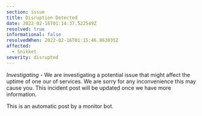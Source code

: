 ```yaml
---
section: issue
title: Disruption Detected
date: 2022-02-16T01:14:37.522549Z
resolved: true
informational: false
resolvedWhen: 2022-02-16T01:15:46.863035Z
affected:
  - Snikket
severity: disrupted
---
```

*Investigating* - We are investigating a potential issue that might affect the uptime of one our of services. We are sorry for any inconvenience this may cause you. This incident post will be updated once we have more information.

This is an automatic post by a monitor bot.
        
